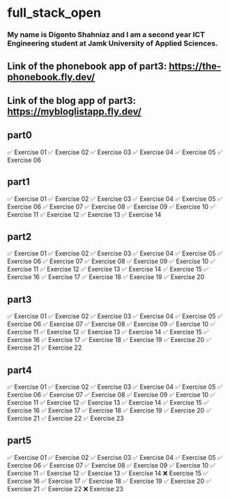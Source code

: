 # full_stack_open

### My name is Digonto Shahniaz and I am a second year ICT Engineering student at Jamk University of Applied Sciences.

## Link of the phonebook app of part3: https://the-phonebook.fly.dev/

## Link of the blog app of part3: https://mybloglistapp.fly.dev/

## part0
:white_check_mark: Exercise 01
:white_check_mark: Exercise 02
:white_check_mark: Exercise 03
:white_check_mark: Exercise 04
:white_check_mark: Exercise 05
:white_check_mark: Exercise 06

## part1
:white_check_mark: Exercise 01
:white_check_mark: Exercise 02
:white_check_mark: Exercise 03
:white_check_mark: Exercise 04
:white_check_mark: Exercise 05
:white_check_mark: Exercise 06
:white_check_mark: Exercise 07
:white_check_mark: Exercise 08
:white_check_mark: Exercise 09
:white_check_mark: Exercise 10
:white_check_mark: Exercise 11
:white_check_mark: Exercise 12
:white_check_mark: Exercise 13
:white_check_mark: Exercise 14

## part2
:white_check_mark: Exercise 01
:white_check_mark: Exercise 02
:white_check_mark: Exercise 03
:white_check_mark: Exercise 04
:white_check_mark: Exercise 05
:white_check_mark: Exercise 06
:white_check_mark: Exercise 07
:white_check_mark: Exercise 08
:white_check_mark: Exercise 09
:white_check_mark: Exercise 10
:white_check_mark: Exercise 11
:white_check_mark: Exercise 12
:white_check_mark: Exercise 13
:white_check_mark: Exercise 14
:white_check_mark: Exercise 15
:white_check_mark: Exercise 16
:white_check_mark: Exercise 17
:white_check_mark: Exercise 18
:white_check_mark: Exercise 19
:white_check_mark: Exercise 20

## part3
:white_check_mark: Exercise 01
:white_check_mark: Exercise 02
:white_check_mark: Exercise 03
:white_check_mark: Exercise 04
:white_check_mark: Exercise 05
:white_check_mark: Exercise 06
:white_check_mark: Exercise 07
:white_check_mark: Exercise 08
:white_check_mark: Exercise 09
:white_check_mark: Exercise 10
:white_check_mark: Exercise 11
:white_check_mark: Exercise 12
:white_check_mark: Exercise 13
:white_check_mark: Exercise 14
:white_check_mark: Exercise 15
:white_check_mark: Exercise 16
:white_check_mark: Exercise 17
:white_check_mark: Exercise 18
:white_check_mark: Exercise 19
:white_check_mark: Exercise 20
:white_check_mark: Exercise 21
:white_check_mark: Exercise 22

## part4
:white_check_mark: Exercise 01
:white_check_mark: Exercise 02
:white_check_mark: Exercise 03
:white_check_mark: Exercise 04
:white_check_mark: Exercise 05
:white_check_mark: Exercise 06
:white_check_mark: Exercise 07
:white_check_mark: Exercise 08
:white_check_mark: Exercise 09
:white_check_mark: Exercise 10
:white_check_mark: Exercise 11
:white_check_mark: Exercise 12
:white_check_mark: Exercise 13
:white_check_mark: Exercise 14
:white_check_mark: Exercise 15
:white_check_mark: Exercise 16
:white_check_mark: Exercise 17
:white_check_mark: Exercise 18
:white_check_mark: Exercise 19
:white_check_mark: Exercise 20
:white_check_mark: Exercise 21
:white_check_mark: Exercise 22
:white_check_mark: Exercise 23

## part5
:white_check_mark: Exercise 01
:white_check_mark: Exercise 02
:white_check_mark: Exercise 03
:white_check_mark: Exercise 04
:white_check_mark: Exercise 05
:white_check_mark: Exercise 06
:white_check_mark: Exercise 07
:white_check_mark: Exercise 08
:white_check_mark: Exercise 09
:white_check_mark: Exercise 10
:white_check_mark: Exercise 11
:white_check_mark: Exercise 12
:white_check_mark: Exercise 13
:white_check_mark: Exercise 14
:x: Exercise 15
:white_check_mark: Exercise 16
:white_check_mark: Exercise 17
:white_check_mark: Exercise 18
:white_check_mark: Exercise 19
:white_check_mark: Exercise 20
:white_check_mark: Exercise 21
:white_check_mark: Exercise 22
:x: Exercise 23